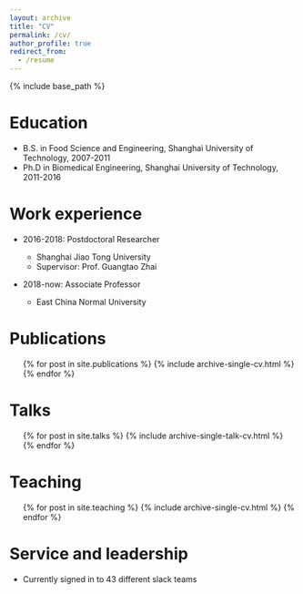 ```yaml
---
layout: archive
title: "CV"
permalink: /cv/
author_profile: true
redirect_from:
  - /resume
---
```


{% include base_path %}

Education
======
* B.S. in Food Science and Engineering, Shanghai University of Technology, 2007-2011
* Ph.D in Biomedical Engineering, Shanghai University of Technology, 2011-2016

Work experience
======


* 2016-2018: Postdoctoral Researcher
  * Shanghai Jiao Tong University
  * Supervisor: Prof. Guangtao Zhai

* 2018-now: Associate Professor
  * East China Normal University


Publications
======
  <ul>{% for post in site.publications %}
    {% include archive-single-cv.html %}
  {% endfor %}</ul>
  
Talks
======
  <ul>{% for post in site.talks %}
    {% include archive-single-talk-cv.html %}
  {% endfor %}</ul>
  
Teaching
======
  <ul>{% for post in site.teaching %}
    {% include archive-single-cv.html %}
  {% endfor %}</ul>
  
Service and leadership
======
* Currently signed in to 43 different slack teams
